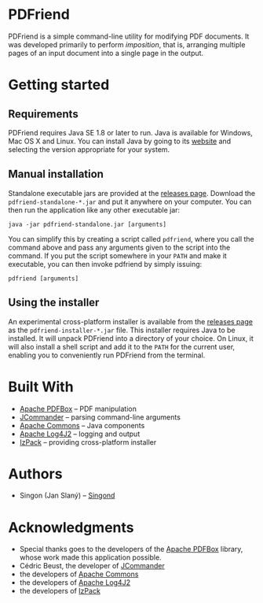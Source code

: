 PDFriend
========
PDFriend is a simple command-line utility for modifying PDF documents.
It was developed primarily to perform _imposition_, that is, arranging
multiple pages of an input document into a single page in the output.

Getting started
===============

Requirements
------------
PDFriend requires Java SE 1.8 or later to run.
Java is available for Windows, Mac OS X and Linux.
You can install Java by going to its
[website](https://java.com/en/download/manual.jsp)
and selecting the version appropriate for your system.

Manual installation
-------------------
Standalone executable jars are provided at the
[releases page](https://github.com/Singond/PDFriend/releases).
Download the `pdfriend-standalone-*.jar` and put it anywhere on your computer.
You can then run the application like any other executable jar:

    java -jar pdfriend-standalone.jar [arguments]

You can simplify this by creating a script called `pdfriend`,
where you call the command above and pass any arguments given
to the script into the command.
If you put the script somewhere in your `PATH` and make it executable,
you can then invoke pdfriend by simply issuing:

    pdfriend [arguments]

Using the installer
-------------------
An experimental cross-platform installer is available from
the [releases page](https://github.com/Singond/PDFriend/releases)
as the `pdfriend-installer-*.jar` file.
This installer requires Java to be installed. It will unpack PDFriend
into a directory of your choice.
On Linux, it will also install a shell script and add it to the `PATH`
for the current user, enabling you to conveniently run PDFriend from
the terminal.

Built With
===============
 - [Apache PDFBox](https://pdfbox.apache.org/)
   – PDF manipulation
 - [JCommander](http://jcommander.org/)
   – parsing command-line arguments
 - [Apache Commons](http://commons.apache.org/)
   – Java components
 - [Apache Log4J2](https://logging.apache.org/log4j/2.x/)
   – logging and output
 - [IzPack](http://izpack.org/)
   – providing cross-platform installer

Authors
=======
 - Singon (Jan Slaný) – [Singond](https://github.com/Singond)

Acknowledgments
===============
 - Special thanks goes to the developers of the
   [Apache PDFBox](https://pdfbox.apache.org/) library,
   whose work made this application possible.
 - Cédric Beust, the developer of [JCommander](http://jcommander.org/)
 - the developers of [Apache Commons](http://commons.apache.org/)
 - the developers of [Apache Log4J2](https://logging.apache.org/log4j/2.x/)
 - the developers of [IzPack](https://github.com/izpack/izpack)
 